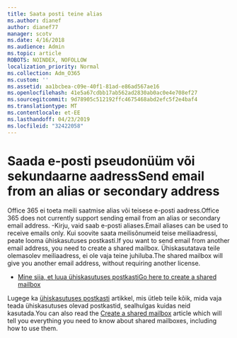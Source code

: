 ```yaml
---
title: Saata posti teine alias
ms.author: dianef
author: dianef77
manager: scotv
ms.date: 4/16/2018
ms.audience: Admin
ms.topic: article
ROBOTS: NOINDEX, NOFOLLOW
localization_priority: Normal
ms.collection: Adm_O365
ms.custom: ''
ms.assetid: aa1bcbea-c09e-40f1-81ad-e86ad567ae16
ms.openlocfilehash: 41e5a67cdbb17ab562ad2830ab0ac0e4e708ef27
ms.sourcegitcommit: 9d78905c512192ffc4675468abd2efc5f2e4baf4
ms.translationtype: MT
ms.contentlocale: et-EE
ms.lasthandoff: 04/23/2019
ms.locfileid: "32422058"
---
```

# <a name="send-email-from-an-alias-or-secondary-address"></a><span data-ttu-id="e0f67-102">Saada e-posti pseudonüüm või sekundaarne aadress</span><span class="sxs-lookup"><span data-stu-id="e0f67-102">Send email from an alias or secondary address</span></span>

<span data-ttu-id="e0f67-103">Office 365 ei toeta meili saatmise alias või teisese e-posti aadress.</span><span class="sxs-lookup"><span data-stu-id="e0f67-103">Office 365 does not currently support sending email from an alias or secondary email address.</span></span> <span data-ttu-id="e0f67-104">-Kirju, vaid saab e-posti aliases.</span><span class="sxs-lookup"><span data-stu-id="e0f67-104">Email aliases can be used to receive emails only.</span></span> <span data-ttu-id="e0f67-105">Kui soovite saata meilisõnumeid teise meiliaadressi, peate looma ühiskasutuses postkasti.</span><span class="sxs-lookup"><span data-stu-id="e0f67-105">If you want to send email from another email address, you need to create a shared mailbox.</span></span> <span data-ttu-id="e0f67-106">Ühiskasutatava teile olemasolev meiliaadress, ei ole vaja teine juhiluba.</span><span class="sxs-lookup"><span data-stu-id="e0f67-106">The shared mailbox will give you another email address, without requiring another license.</span></span> 
  
- [<span data-ttu-id="e0f67-107">Mine siia, et luua ühiskasutuses postkasti</span><span class="sxs-lookup"><span data-stu-id="e0f67-107">Go here to create a shared mailbox</span></span>](https://portal.office.com/AdminPortal/Home#/AssistedGuide/addemailoptions)
    
<span data-ttu-id="e0f67-108">Lugege ka [ühiskasutuses postkasti](https://support.office.com/article/871a246d-3acd-4bba-948e-5de8be0544c9) artikkel, mis ütleb teile kõik, mida vaja teada ühiskasutuses olevad postkastid, sealhulgas kuidas neid kasutada.</span><span class="sxs-lookup"><span data-stu-id="e0f67-108">You can also read the [Create a shared mailbox](https://support.office.com/article/871a246d-3acd-4bba-948e-5de8be0544c9) article which will tell you everything you need to know about shared mailboxes, including how to use them.</span></span> 
  

